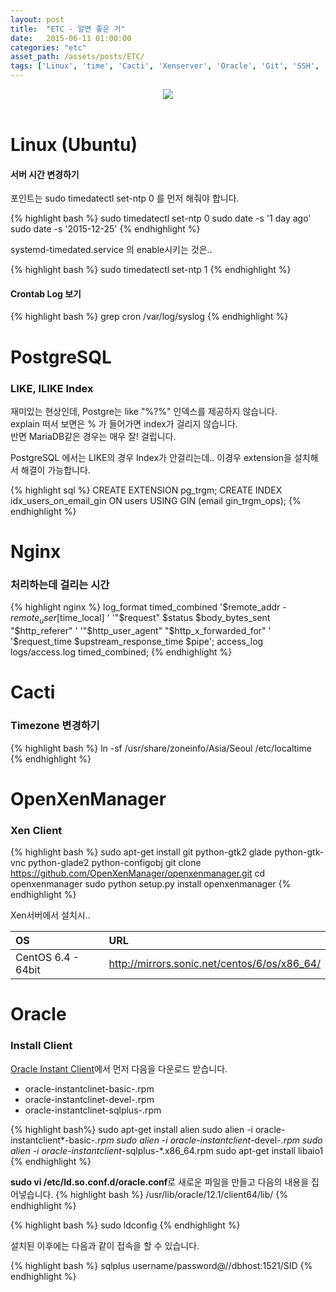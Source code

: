 ```yaml
---
layout: post
title:  "ETC - 알면 좋은 거"
date:   2015-06-11 01:00:00
categories: "etc"
asset_path: /assets/posts/ETC/
tags: ['Linux', 'time', 'Cacti', 'Xenserver', 'Oracle', 'Git', 'SSH', 'Sencha', 'Ext.JS']
---
```

<header>
    <img src="{{ page.asset_path }}rainbox.jpg" class="img-responsive img-rounded">
</header>


# Linux (Ubuntu)

#### 서버 시간 변경하기

포인트는 sudo timedatectl set-ntp 0 를 먼저 해줘야 합니다.<br>

{% highlight bash %}
sudo timedatectl set-ntp 0
sudo date -s '1 day ago'
sudo date -s '2015-12-25'
{% endhighlight %}

systemd-timedated.service 의 enable시키는 것은.. 

{% highlight bash %}
sudo timedatectl set-ntp 1
{% endhighlight %}

#### Crontab Log 보기

{% highlight bash %}
grep cron /var/log/syslog
{% endhighlight %}


# PostgreSQL

### LIKE, ILIKE Index

재미있는 현상인데, Postgre는 like "%?%" 인덱스를 제공하지 않습니다. <br>
explain 떠서 보면은 % 가 들어가면 index가 걸리지 않습니다.<br>
반면 MariaDB같은 경우는 매우 잘! 걸립니다.

PostgreSQL 에서는 LIKE의 경우 Index가 안걸리는데.. 이경우 extension을 설치해서 해결이 가능합니다.

{% highlight sql %}
CREATE EXTENSION pg_trgm;
CREATE INDEX idx_users_on_email_gin ON users USING GIN (email gin_trgm_ops);
{% endhighlight %}


# Nginx

### 처리하는데 걸리는 시간

{% highlight nginx %}
log_format timed_combined '$remote_addr - $remote_user [$time_local] '
            '"$request" $status $body_bytes_sent "$http_referer" '
            '"$http_user_agent" "$http_x_forwarded_for" '
            '$request_time $upstream_response_time $pipe';
access_log logs/access.log timed_combined;
{% endhighlight %}

# Cacti

### Timezone 변경하기

{% highlight bash %}
ln -sf /usr/share/zoneinfo/Asia/Seoul /etc/localtime
{% endhighlight %}

# OpenXenManager

### Xen Client

{% highlight bash %}
sudo apt-get install git python-gtk2 glade python-gtk-vnc python-glade2 python-configobj
git clone https://github.com/OpenXenManager/openxenmanager.git
cd openxenmanager
sudo python setup.py install
openxenmanager
{% endhighlight %}

Xen서버에서 설치시.. 

| OS | URL |
|:---|:----|
| CentOS 6.4 - 64bit | http://mirrors.sonic.net/centos/6/os/x86_64/ |


# Oracle

### Install Client

[Oracle Instant Client]에서 먼저 다음을 다운로드 받습니다.

* oracle-instantclinet-basic-.rpm
* oracle-instantclinet-devel-.rpm
* oracle-instantclinet-sqlplus-.rpm

{% highlight bash%}
sudo apt-get install alien
sudo alien -i oracle-instantclient*-basic-*.rpm
sudo alien -i oracle-instantclient*-devel-*.rpm
sudo alien -i oracle-instantclient*-sqlplus-*.x86_64.rpm
sudo apt-get install libaio1
{% endhighlight %}

**sudo vi /etc/ld.so.conf.d/oracle.conf**로 새로운 파일을 만들고 다음의 내용을 집어넣습니다.
{% highlight bash %}
/usr/lib/oracle/12.1/client64/lib/
{% endhighlight %}

{% highlight bash %}
sudo ldconfig
{% endhighlight %}

설치된 이후에는 다음과 같이 접속을 할 수 있습니다.

{% highlight bash %}
sqlplus username/password@//dbhost:1521/SID
{% endhighlight %}



[Oracle Instant Client]: http://www.oracle.com/technetwork/database/features/instant-client/index-097480.html

